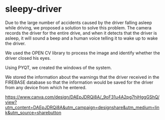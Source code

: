 # sleepy-driver
Due to the large number of accidents caused by the driver falling asleep while driving, we proposed a solution to solve this problem. The camera records the driver for the entire drive, and when it detects that the driver is asleep, it will sound a beep and a human voice telling it to wake up to wake the driver.

We used the OPEN CV library to process the image and identify whether the driver closed his eyes.

Using PYQT, we created the windows of the system.

We stored the information about the warnings that the driver received in the FIREBASE database so that the information would be saved for the driver from any device from which he entered.


https://www.canva.com/design/DAEpJDRQi8A/_9oF31u4A2pg7hjHggGShQ/view?utm_content=DAEpJDRQi8A&utm_campaign=designshare&utm_medium=link&utm_source=sharebutton
